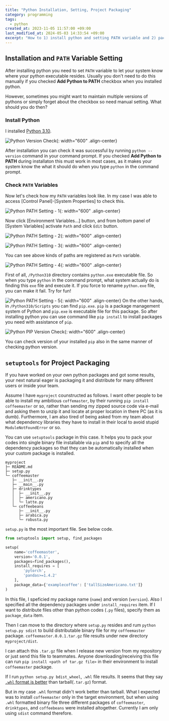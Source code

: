 ```yaml
---
title: "Python Installation, Setting, Project Packaging"
category: programming
tags:
  - python
created_at: 2023-11-05 11:57:00 +09:00
last_modified_at: 2024-05-03 14:33:54 +09:00
excerpt: "How to 1) install python and setting PATH variable and 2) package custom python project using setuptools package for distribution."
---
```


## Installation and  `PATH` Variable Setting

After installing python you need to set `PATH` variable to let your system know where your python executable resides.  Usually you don't need to do this manually if you checked **Add Python to PATH** checkbox when you installed python.

However, sometimes you might want to maintain multiple versions of pythons or simply forget about the checkbox so need manual setting.  What should you do then?

### Install Python

I installed [Python 3.10](https://www.python.org/downloads/release/python-3100/).

![Python Version Check](/assets/images/python-path-versioncheck.png){: width="600" .align-center}

After installation you can check it was successful by running `python --version` command in your command prompt.  If you checked **Add Python to PATH** during installaton this must work in most cases, as it makes your system know the what it should do when you type `python` in the command prompt.

### Check `PATH` Variables

Now let's check how my `PATH` variables look like.  In my case I was able to access [Control Panel]-[System Properties] to check this.

![Python PATH Setting - 1](/assets/images/python-path-1.png){: width="600" .align-center}

Now click [Environment Variables...] button, and from bottom panel of [System Variables] activate `Path` and click `Edit` button.

![Python PATH Setting - 2](/assets/images/python-path-2.png){: width="600" .align-center}

![Python PATH Setting - 3](/assets/images/python-path-3.png){: width="600" .align-center}

You can see above kinds of paths are registered as `Path` variable.

![Python PATH Setting - 4](/assets/images/python-path-4.png){: width="600" .align-center}

First of all, `/Python310` directory contains `python.exe` executable file.  So when you type `python` in the command prompt, what system actually do is finding this `exe` file and execute it.  If you force to rename `python.exe` file, you can make it fail.  Try for fun!

![Python PATH Setting - 5](/assets/images/python-path-5.png){: width="600" .align-center}
On the other hands, in `/Python310/Scripts` you can find `pip.exe`.  `pip` is a package management system of Python and `pip.exe` is executable file for this package.  So after installing python you can use command like `pip install` to install packages you need with assistance of `pip`.

![Python PIP Version Check](/assets/images/python-path-pip-versioncheck.png){: width="600" .align-center}

You can check version of your installed `pip` also in the same manner of checking python version.

## `setuptools` for Project Packaging

If you have worked on your own python packages and got some results, your next natural eager is packaging it and distribute for many different users or inside your team.

Assume I have `myproject` counstructed as follows.  I want other people to be able to install my ambitious `coffemaster`, by their running `pip install coffeemaster` or so, rather than sending my zipped source code via e-mail and asking them to unzip it and locate at proper location in there PC (as it is dumb).  Furthermore, I am also tired of being asked from my team about what dependency libraries they have to install in their local to avoid stupid `ModuleNotFoundError` or so.

You can use `setuptools` package in this case.  It helps you to pack your codes into single binary file installable via `pip` and to specify all the dependency packages so that they can be automatically installed when your custom package is installed.

```
myproject
├─ README.md
├─ setup.py
└─ coffeemaster
   ├─ __init__.py
   ├─ __main__.py
   ├─ drinktypes
   │  ├─ __init__.py
   │  ├─ americano.py
   │  └─ latte.py
   └─ coffeebeans
      ├─ __init__.py
      ├─ arabica.py
      └─ robusta.py
```

`setup.py` is the most important file.  See below code.

```python
from setuptools import setup, find_packages

setup(
    name='coffeemaster',
    version='0.0.1',
    packages=find_packages(),
    install_requires = [
	    'pytorch',
	    'pandas>=1.4.2'
    ],
    package_data={'examplecoffee': ['tallSizeAmericano.txt']}
)
```

In this file, I speficied my package name (`name`) and version (`version`).  Also I specified all the dependency packages under `install_requires` item.  If I want to distribute files other than python codes (`.py` files), specify them as `package_data` item.

Then I can move to the directory where `setup.py` resides and rum `python setup.py sdist` to build distributable binary file for my `coffeemaster` package.  `coffeemaster.0.0.1.tar.gz` file results under new directory `myproject/dist`.

I can attach this `.tar.gz` file when I release new version from my repository or just send this file to teammates.  Anyone downloading/receiving this file can run `pip install <path of tar.gz file>` in their environment to install `coffeemaster` package.

If I run `python setup.py bdist_wheel`, `.whl` file results.  It seems that they say [`.whl` format is better](https://stackoverflow.com/questions/31401762/python-packaging-wheels-vs-tarball-tar-gz) than tarball(`.tar.gz`) format.

But in my case `.whl` format didn't work better than tarball.  What I expected was to install `coffeemaster` only in the target environment, but when using `.whl` formatted binary file three different packages of `coffeemaster`, `drinktypes`, and `coffeebeans` were installed altogether.  Currently I am only using `sdist` command therefore.
